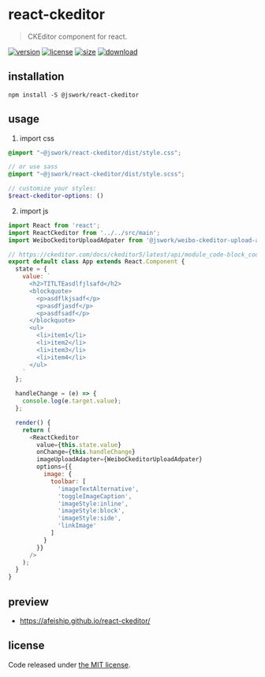 # react-ckeditor
> CKEditor component for react.

[![version][version-image]][version-url]
[![license][license-image]][license-url]
[![size][size-image]][size-url]
[![download][download-image]][download-url]

## installation
```shell
npm install -S @jswork/react-ckeditor
```

## usage
1. import css
  ```scss
  @import "~@jswork/react-ckeditor/dist/style.css";

  // or use sass
  @import "~@jswork/react-ckeditor/dist/style.scss";

  // customize your styles:
  $react-ckeditor-options: ()
  ```
2. import js
  ```js
  import React from 'react';
  import ReactCkeditor from '../../src/main';
  import WeiboCkeditorUploadAdpater from '@jswork/weibo-ckeditor-upload-adpater';

  // https://ckeditor.com/docs/ckeditor5/latest/api/module_code-block_codeblock-CodeBlockConfig.html#member-languages
  export default class App extends React.Component {
    state = {
      value: `
        <h2>TITLTEasdlfjlsafd</h2>
        <blockquote>
          <p>asdflkjsadf</p>
          <p>asdfjasdf</p>
          <p>asdfsadf</p>
        </blockquote>
        <ul>
          <li>item1</li>
          <li>item2</li>
          <li>item3</li>
          <li>item4</li>
        </ul>
      `
    };

    handleChange = (e) => {
      console.log(e.target.value);
    };

    render() {
      return (
        <ReactCkeditor
          value={this.state.value}
          onChange={this.handleChange}
          imageUploadAdapter={WeiboCkeditorUploadAdpater}
          options={{
            image: {
              toolbar: [
                'imageTextAlternative',
                'toggleImageCaption',
                'imageStyle:inline',
                'imageStyle:block',
                'imageStyle:side',
                'linkImage'
              ]
            }
          }}
        />
      );
    }
  }

  ```

## preview
- https://afeiship.github.io/react-ckeditor/

## license
Code released under [the MIT license](https://github.com/afeiship/react-ckeditor/blob/master/LICENSE.txt).

[version-image]: https://img.shields.io/npm/v/@jswork/react-ckeditor
[version-url]: https://npmjs.org/package/@jswork/react-ckeditor

[license-image]: https://img.shields.io/npm/l/@jswork/react-ckeditor
[license-url]: https://github.com/afeiship/react-ckeditor/blob/master/LICENSE.txt

[size-image]: https://img.shields.io/bundlephobia/minzip/@jswork/react-ckeditor
[size-url]: https://github.com/afeiship/react-ckeditor/blob/master/dist/react-ckeditor.min.js

[download-image]: https://img.shields.io/npm/dm/@jswork/react-ckeditor
[download-url]: https://www.npmjs.com/package/@jswork/react-ckeditor
